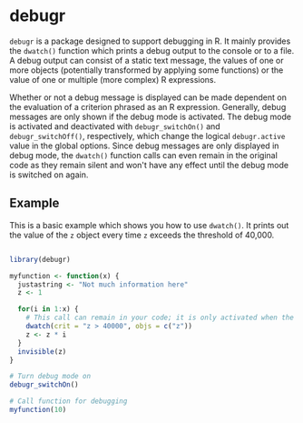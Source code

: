 # debugr

`debugr` is a package designed to support debugging in R. It mainly provides the `dwatch()` function which prints a debug output to the console or to a file. A debug output can consist of a static text message, the values of one or more objects (potentially transformed by applying some functions) or the value of one or multiple (more complex) R expressions. 

Whether or not a debug message is displayed can be made dependent on the evaluation of a criterion phrased as an R expression. Generally, debug messages are only shown if the debug mode is activated. The debug mode is activated and deactivated with `debugr_switchOn()` and `debugr_switchOff()`, respectively, which change the logical `debugr.active` value in the global options. Since debug messages are only displayed in debug mode, the `dwatch()` function calls can even remain in the original code as they remain silent and won't have any effect until the debug mode is switched on again.


## Example

This is a basic example which shows you how to use `dwatch()`. It prints out the value of the `z` object every time `z` exceeds the threshold of 40,000.


``` r

library(debugr)

myfunction <- function(x) {
  justastring <- "Not much information here"
  z <- 1

  for(i in 1:x) {
    # This call can remain in your code; it is only activated when the debug mode is switched on
    dwatch(crit = "z > 40000", objs = c("z"))
    z <- z * i
  }
  invisible(z)
}

# Turn debug mode on
debugr_switchOn()

# Call function for debugging
myfunction(10)

```
